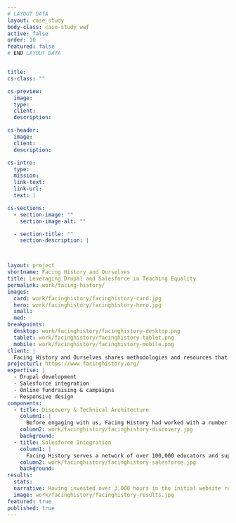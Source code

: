 ```yaml
---
# LAYOUT DATA
layout: case_study
body-class: case-study wwf
active: false
order: 10
featured: false
# END LAYOUT DATA


title:
cs-class: ""

cs-preview:
  image:
  type:
  client:
  description:

cs-header:
  image:
  client:
  description:

cs-intro:
  type:
  mission:
  link-text:
  link-url:
  text: |

cs-sections:
  - section-image: ""
    section-image-alt: ""

  - section-title: ""
    section-description: |



layout: project
shortname: Facing History and Ourselves
title: Leveraging Drupal and Salesforce in Teaching Equality
permalink: work/facing-history/
images:
  card: work/facinghistory/facinghistory-card.jpg
  hero: work/facinghistory/facinghistory-hero.jpg
  small:
  med:
breakpoints:
  desktop: work/facinghistory/facinghistory-desktop.png
  tablet: work/facinghistory/facinghistory-tablet.png
  mobile: work/facinghistory/facinghistory-mobile.png
client: |
  Facing History and Ourselves shares methodologies and resources that help educators teach equality and tolerance to middle school students. Their online teaching library and event registration tools are critical to growing their global reach. We assisted them in a major Drupal redesign, as well as the implementation of the most sophisticated Salesforce integration we have seen.
projecturl: https://www.facinghistory.org/
expertise: |
  - Drupal development
  - Salesforce integration
  - Online fundraising & campaigns
  - Responsive design
components:
  - title: Discovery & Technical Architecture
    column1: |
      Before engaging with us, Facing History had worked with a number of creative partners and technology providers. Our engineering recommendations began with a thorough review and prioritization of features across many hundreds of pages of documentation. We consolidated this information to map out the development of a responsively-designed publishing platform that leverages a "modular" (or resuable) content model.
    column2: work/facinghistory/facinghistory-discovery.jpg
    background:
  - title: Salesforce Integration
    column1: |
      Facing History serves a network of over 100,000 educators and supporters who actively engage through their website. We developed a robust integration that syncs over 280,000 constituent records between Drupal and Salesforce in real time. The solution supports paid event registration, online donations, and a user account access control.
    column2: work/facinghistory/facinghistory-salesforce.jpg
    background:  
results:
  stats:
  narrative: Having invested over 3,000 hours in the initial website relaunch, we have provided Facing History with a "best of class" solution that will scale with the organization over time.
  image: work/facinghistory/facinghistory-results.jpg
featured: true
published: true
---
```

